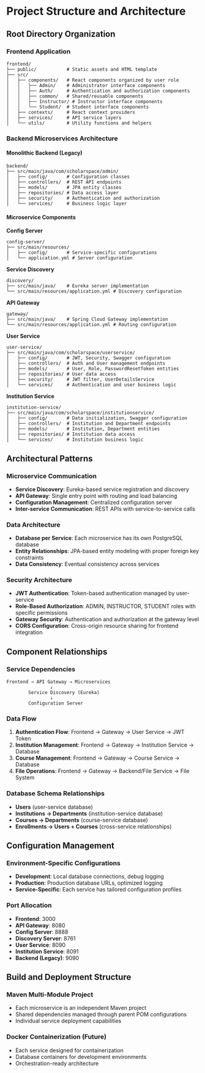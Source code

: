 # Project Structure and Architecture

## Root Directory Organization

### Frontend Application
```
frontend/
├── public/           # Static assets and HTML template
├── src/
│   ├── components/   # React components organized by user role
│   │   ├── Admin/    # Administrator interface components
│   │   ├── Auth/     # Authentication and authorization components
│   │   ├── common/   # Shared/reusable components
│   │   ├── Instructor/ # Instructor interface components
│   │   └── Student/  # Student interface components
│   ├── contexts/     # React context providers
│   ├── services/     # API service layers
│   └── utils/        # Utility functions and helpers
```

### Backend Microservices Architecture

#### Monolithic Backend (Legacy)
```
backend/
├── src/main/java/com/scholarspace/admin/
│   ├── config/       # Configuration classes
│   ├── controllers/  # REST API endpoints
│   ├── models/       # JPA entity classes
│   ├── repositories/ # Data access layer
│   ├── security/     # Authentication and authorization
│   └── services/     # Business logic layer
```

#### Microservice Components

**Config Server**
```
config-server/
├── src/main/resources/
│   ├── config/       # Service-specific configurations
│   └── application.yml # Server configuration
```

**Service Discovery**
```
discovery/
├── src/main/java/    # Eureka server implementation
└── src/main/resources/application.yml # Discovery configuration
```

**API Gateway**
```
gateway/
├── src/main/java/    # Spring Cloud Gateway implementation
└── src/main/resources/application.yml # Routing configuration
```

**User Service**
```
user-service/
├── src/main/java/com/scholarspace/userservice/
│   ├── config/       # JWT, Security, Swagger configuration
│   ├── controllers/  # Auth and User management endpoints
│   ├── models/       # User, Role, PasswordResetToken entities
│   ├── repositories/ # User data access
│   ├── security/     # JWT filter, UserDetailsService
│   └── services/     # Authentication and user business logic
```

**Institution Service**
```
institution-service/
├── src/main/java/com/scholarspace/institutionservice/
│   ├── config/       # Data initialization, Swagger configuration
│   ├── controllers/  # Institution and Department endpoints
│   ├── models/       # Institution, Department entities
│   ├── repositories/ # Institution data access
│   └── services/     # Institution business logic
```


## Architectural Patterns

### Microservice Communication
- **Service Discovery**: Eureka-based service registration and discovery
- **API Gateway**: Single entry point with routing and load balancing
- **Configuration Management**: Centralized configuration server
- **Inter-service Communication**: REST APIs with service-to-service calls

### Data Architecture
- **Database per Service**: Each microservice has its own PostgreSQL database
- **Entity Relationships**: JPA-based entity modeling with proper foreign key constraints
- **Data Consistency**: Eventual consistency across services

### Security Architecture
- **JWT Authentication**: Token-based authentication managed by user-service
- **Role-Based Authorization**: ADMIN, INSTRUCTOR, STUDENT roles with specific permissions
- **Gateway Security**: Authentication and authorization at the gateway level
- **CORS Configuration**: Cross-origin resource sharing for frontend integration

## Component Relationships

### Service Dependencies
```
Frontend → API Gateway → Microservices
                ↓
        Service Discovery (Eureka)
                ↓
        Configuration Server
```

### Data Flow
1. **Authentication Flow**: Frontend → Gateway → User Service → JWT Token
2. **Institution Management**: Frontend → Gateway → Institution Service → Database
3. **Course Management**: Frontend → Gateway → Course Service → Database
4. **File Operations**: Frontend → Gateway → Backend/File Service → File System

### Database Schema Relationships
- **Users** (user-service database)
- **Institutions → Departments** (institution-service database)
- **Courses → Departments** (course-service database)
- **Enrollments → Users + Courses** (cross-service relationships)

## Configuration Management

### Environment-Specific Configurations
- **Development**: Local database connections, debug logging
- **Production**: Production database URLs, optimized logging
- **Service-Specific**: Each service has tailored configuration profiles

### Port Allocation
- **Frontend**: 3000
- **API Gateway**: 8080
- **Config Server**: 8888
- **Discovery Server**: 8761
- **User Service**: 8090
- **Institution Service**: 8091
- **Backend (Legacy)**: 9090

## Build and Deployment Structure

### Maven Multi-Module Project
- Each microservice is an independent Maven project
- Shared dependencies managed through parent POM configurations
- Individual service deployment capabilities

### Docker Containerization (Future)
- Each service designed for containerization
- Database containers for development environments
- Orchestration-ready architecture